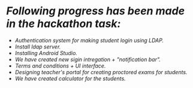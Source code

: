 # <i>Following progress has been made in the hackathon task:
- Authentication system for making student login using LDAP.
- Install ldap server.
- Installing Android Studio. 
- We have created new sigin intregation + "notification bar".
- Terms and conditions + UI interface. 
- Designing teacher's portal for creating proctored exams for students.
- We have created calculator for the students. 
